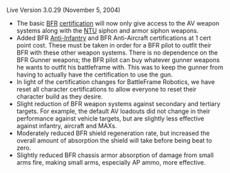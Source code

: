 Live Version 3.0.29 (November 5, 2004)

- The basic [BFR](../vehicles/BattleFrame_Robotics.md)
  [certification](../certifications/Certification.md) will now only give access
  to the AV weapon systems along with the [NTU](../items/NTU.md) siphon
  and armor siphon weapons.
- Added BFR [Anti-Infantry](../terminology/Anti-Infantry.md) and BFR
  Anti-Aircraft certifications at 1 cert point cost. These must be
  taken in order for a BFR pilot to outfit their BFR with these other
  weapon systems. There is no dependence on the BFR Gunner weapons;
  the BFR pilot can buy whatever gunner weapons he wants to outfit his
  battleframe with. This was to keep the gunner from having to
  actually have the certification to use the gun.
- In light of the certification changes for BattleFrame Robotics, we
  have reset all character certifications to allow everyone to reset
  their character build as they desire.
- Slight reduction of BFR weapon systems against secondary and
  tertiary targets. For example, the default AV loadouts did not
  change in their performance against vehicle targets, but are
  slightly less effective against infantry, aircraft and MAXs.
- Moderately reduced BFR shield regeneration rate, but increased the
  overall amount of absorption the shield will take before being beat
  to zero.
- Slightly reduced BFR chassis armor absorption of damage from small
  arms fire, making small arms, especially AP ammo, more effective.

<!--[category:Patches](category:Patches.md)-->
